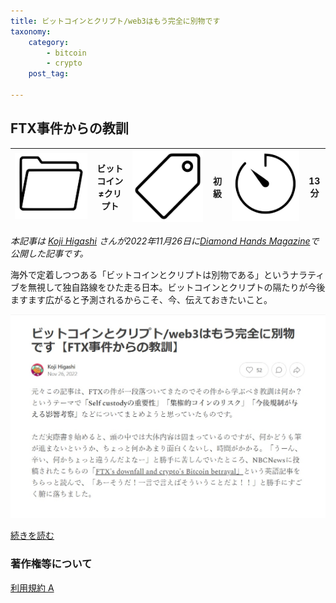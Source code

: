 ```yaml
---
title: ビットコインとクリプト/web3はもう完全に別物です
taxonomy:
    category:
        - bitcoin
        - crypto
    post_tag:

---
```


## FTX事件からの教訓

|  ![Category](/_images/category.png)  |  ビットコイン≠クリプト |  ![Tag](/_images/tag.png)  | 初級  | ![Time](/_images/timer.png)  |  13分  |
| ---- | ---- | ---- | ---- | ---- | ---- |

*本記事は [Koji Higashi](https://twitter.com/Coin_and_Peace) さんが2022年11月26日に[Diamond Hands Magazine](https://diamondhandscommunity.substack.com/)で公開した記事です。*

海外で定着しつつある「ビットコインとクリプトは別物である」というナラティブを無視して独自路線をひた走る日本。ビットコインとクリプトの隔たりが今後ますます広がると予測されるからこそ、今、伝えておきたいこと。

[![Koji Higashi さんの記事](/_images/bitcoin_and_crypto-web3_are_completely_different_2.jpg)](https://diamondhandscommunity.substack.com/p/web3ftx)

[続きを読む](https://diamondhandscommunity.substack.com/p/web3ftx)


### 著作権等について
[利用規約 A](http://lostinbitcoin.jp.testrs.jp/staging/copyright/#uaa)
